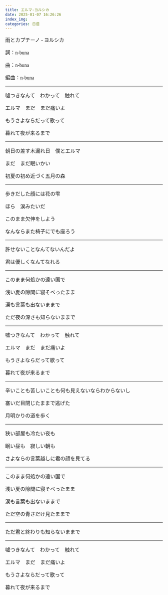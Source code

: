 ```yaml
---
title: エルマ-ヨルシカ
date: 2025-01-07 16:26:26
index_img:
categories: 日语
---
```


<style>
p { font: 12pt Yu Mincho !important; }
</style>

雨とカプチーノ - ヨルシカ

詞：n-buna

曲：n-buna

編曲：n-buna

---

噓つきなんて　わかって　触れて

エルマ　まだ　まだ痛いよ

もうさよならだって歌って

暮れて夜が来るまで

---

朝日の差す木漏れ日　僕とエルマ

まだ　まだ眠いかい

初夏の初め近づく五月の森

---

歩きだした顔には花の雫

ほら　涙みたいだ

このまま欠伸をしよう

なんならまた椅子にでも座ろう

---

許せないことなんてないんだよ

君は優しくなんてなれる

---

このまま何処かの遠い国で

浅い夏の隙間に寝そべったまま

涙も言葉も出ないままで

ただ夜の深さも知らないままで

---

噓つきなんて　わかって　触れて

エルマ　まだ　まだ痛いよ

もうさよならだって歌って

暮れて夜が来るまで

---

辛いことも苦しいことも何も見えないならわからないし

塞いだ目閉じたままで逃げた

月明かりの道を歩く

---

狭い部屋も冷たい夜も

眠い昼も　寂しい朝も

さよならの言葉越しに君の顔を見てる

---

このまま何処かの遠い国で

浅い夏の隙間に寝そべったまま

涙も言葉も出ないままで

ただ空の青さだけ見たままで

---

ただ君と終わりも知らないままで

---

噓つきなんて　わかって　触れて

エルマ　まだ　まだ痛いよ

もうさよならだって歌って

暮れて夜が来るまで